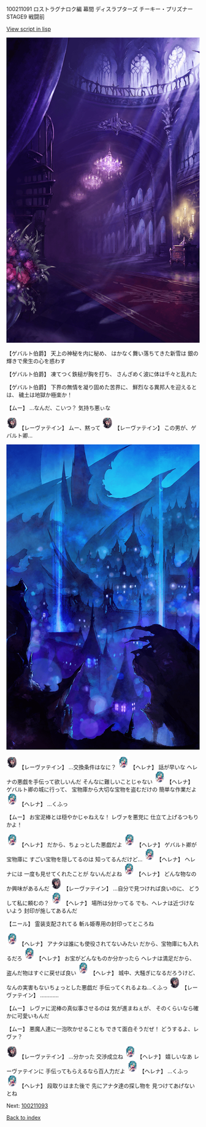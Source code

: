 100211091 ロストラグナロク編 幕間 ディスラプターズ  チーキー・プリズナー STAGE9 戦闘前

[View script in lisp](../scripts/100211091.txt)

![300_devil_room.png](../images/backgrounds/300_devil_room.png)

【ゲバルト伯爵】
天上の神秘を内に秘め、
はかなく舞い落ちてきた新雪は
銀の輝きで衆生の心を惑わす

【ゲバルト伯爵】
凍てつく鉄槌が胸を打ち、
さんざめく波に体は千々と乱れた

【ゲバルト伯爵】
下界の無情を凝り固めた苦界に、
鮮烈なる異邦人を迎えるとは、
穢土は地獄か極楽か！

【ムー】
…なんだ、こいつ？
気持ち悪ぃな

<img src="../images/units/3100211.png" alt="3100211.png" height="34"/>
【レーヴァテイン】
ムー、黙って

<img src="../images/units/3100211.png" alt="3100211.png" height="34"/>
【レーヴァテイン】
この男が、ゲバルト卿…

![300_devil_night03.png](../images/backgrounds/300_devil_night03.png)

<img src="../images/units/3100211.png" alt="3100211.png" height="34"/>
【レーヴァテイン】
…交換条件はなに？

<img src="../images/units/3302811.png" alt="3302811.png" height="34"/>
【ヘレナ】
話が早いな
ヘレナの悪戯を手伝って欲しいんだ
そんなに難しいことじゃない

<img src="../images/units/3302811.png" alt="3302811.png" height="34"/>
【ヘレナ】
ゲバルト卿の城に行って、
宝物庫から大切な宝物を盗むだけの
簡単な作業だよ

<img src="../images/units/3302811.png" alt="3302811.png" height="34"/>
【ヘレナ】
…くふっ

【ムー】
お宝泥棒とは穏やかじゃねえな！
レヴァを悪党に
仕立て上げるつもりかよ！

<img src="../images/units/3302811.png" alt="3302811.png" height="34"/>
【ヘレナ】
だから、ちょっとした悪戯だよ

<img src="../images/units/3302811.png" alt="3302811.png" height="34"/>
【ヘレナ】
ゲバルト卿が宝物庫に
すごい宝物を隠してるのは
知ってるんだけど…

<img src="../images/units/3302811.png" alt="3302811.png" height="34"/>
【ヘレナ】
ヘレナには
一度も見せてくれたことが
ないんだよね

<img src="../images/units/3302811.png" alt="3302811.png" height="34"/>
【ヘレナ】
どんな物なのか興味があるんだ

<img src="../images/units/3100211.png" alt="3100211.png" height="34"/>
【レーヴァテイン】
…自分で見つければ良いのに、
どうして私に頼むの？

<img src="../images/units/3302811.png" alt="3302811.png" height="34"/>
【ヘレナ】
場所は分かってる
でも、ヘレナは近づけないよう
封印が施してあるんだ

【ニール】
霊装支配されてる
斬ル姫専用の封印ってところね

<img src="../images/units/3302811.png" alt="3302811.png" height="34"/>
【ヘレナ】
アナタは誰にも使役されてないみたい
だから、宝物庫にも入れるだろ

<img src="../images/units/3302811.png" alt="3302811.png" height="34"/>
【ヘレナ】
お宝がどんなものか分かったら
ヘレナは満足だから、
盗んだ物はすぐに戻せば良い

<img src="../images/units/3302811.png" alt="3302811.png" height="34"/>
【ヘレナ】
城中、大騒ぎになるだろうけど、
なんの実害もないちょっとした悪戯だ
手伝ってくれるよね…くふっ

<img src="../images/units/3100211.png" alt="3100211.png" height="34"/>
【レーヴァテイン】
…………

【ムー】
レヴァに泥棒の真似事させるのは
気が進まねぇが、
そのくらいなら確かに可愛いもんだ

【ムー】
悪魔人達に一泡吹かせることも
できて面白そうだぜ！
どうするよ、レヴァ？

<img src="../images/units/3100211.png" alt="3100211.png" height="34"/>
【レーヴァテイン】
…分かった
交渉成立ね

<img src="../images/units/3302811.png" alt="3302811.png" height="34"/>
【ヘレナ】
嬉しいなあ
レーヴァテインに
手伝ってもらえるなら百人力だよ

<img src="../images/units/3302811.png" alt="3302811.png" height="34"/>
【ヘレナ】
…くふっ

<img src="../images/units/3302811.png" alt="3302811.png" height="34"/>
【ヘレナ】
段取りはまた後で
先にアナタ達の探し物を
見つけてあげないとね


Next: [100211093](100211093.md)

[Back to index](index.md)
